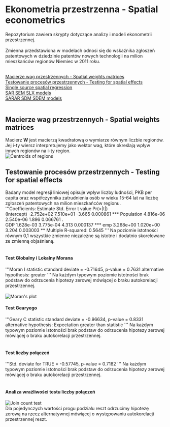 # Ekonometria przestrzenna - Spatial econometrics

Repozytorium zawiera skrypty dotyczące analizy i modeli ekonometrii przestrzennej.<br><br>
Zmienna przedstawiona w modelach odnosi się do wskaźnika zgłoszeń patentowych w dziedzinie patentów nowych technologii na milion mieszkańców regionów Niemiec w 2011 roku.<br><br>

[Macierze wag przestrzennych - Spatial weights matrices](#Macierze-wag-przestrzennych---Spatial-weights-matrices)<br>
[Testowanie procesów przestrzennych - Testing for spatial effects](#Testowanie-procesów-przestrzennych---Testing-for-spatial-effects)<br>
[Single source spatial regression](#Single-source-spatial-regression)<br>
[SAR SEM SLX models](#SAR-SEM-SLX-models)<br>
[SARAR SDM SDEM models](#SARAR-SDM-SDEM-models)<br>
<br>

## Macierze wag przestrzennych - Spatial weights matrices
Macierz <b>W</b> jest macierzą kwadratową o wymiarze równym liczbie regionów. Jej i-ty wiersz interpretujemy jako wektor wag, które określają wpływ innych regionów na i-ty region.<br>
![Centroids of regions](https://github.com/NataeSz/Spatial-econometrics/tree/master/imgs/centroids.jpeg)
<br>

## Testowanie procesów przestrzennych - Testing for spatial effects
Badany model regresji liniowej opisuje wpływ liczby ludności, PKB per capita oraz współczynnika zatrudnienia osób w wieku 15-64 lat na liczbę zgłoszeń patentowych na milion mieszkańców regionu.<br>
'''Coefficients:
              Estimate Std. Error t value Pr(>|t|)    
(Intercept) -2.752e+02  7.510e+01  -3.665 0.000861 ***
Population   4.816e-06  2.540e-06   1.896 0.066761 .  
GDP          1.628e-03  3.775e-04   4.313 0.000137 ***
emp          3.268e+00  1.020e+00   3.204 0.003003 ** 
Multiple R-squared:  0.5645
'''
Na poziomie istotności równym 0,1 wszystkie zmienne niezależne są istotne i dodatnio skorelowane ze zmienną objaśnianą.<br><br>
#### Test Globalny i Lokalny Morana
'''Moran I statistic standard deviate = -0.71645, p-value = 0.7631
alternative hypothesis: greater
'''
Na każdym typowym poziomie istotności brak podstaw do odrzucenia hipotezy zerowej mówiącej o braku autokorelacji przestrzennej.<br><br>
![Moran's plot](https://github.com/NataeSz/Spatial-econometrics/tree/master/imgs/Moran.jpg)<br>
#### Test Gearyego
'''Geary C statistic standard deviate = -0.96634, p-value = 0.8331
alternative hypothesis: Expectation greater than statistic
'''
Na każdym typowym poziomie istotności brak podstaw do odrzucenia hipotezy zerowej mówiącej o braku autokorelacji przestrzennej.<br><br>
#### Test liczby połączeń
'''Std. deviate for TRUE = -0.57745, p-value = 0.7182
'''
Na każdym typowym poziomie istotności brak podstaw do odrzucenia hipotezy zerowej mówiącej o braku autokorelacji przestrzennej.<br><br>
#### Analiza wrażliwości testu liczby połączeń
![Join count test](https://github.com/NataeSz/Spatial-econometrics/tree/master/imgs/test_liczby_polaczen.jpg)<br>
Dla pojedynczych wartości progu podziału reszt odrzucimy hipotezę zerową na rzecz alternatywnej mówiącej o występowaniu autokorelacji przestrzennej reszt.<br>









